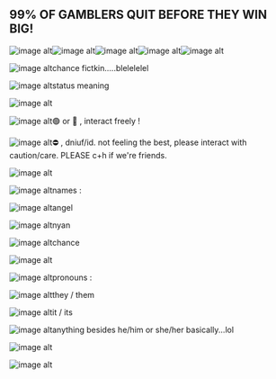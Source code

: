 ## 99% OF GAMBLERS QUIT BEFORE THEY WIN BIG!
![image alt](https://supplies.ju.mp/assets/images/gallery07/00c19b5e_original.gif?v=1c1ba870)![image alt](https://supplies.ju.mp/assets/images/gallery07/7a127ab8_original.gif?v=1c1ba870)![image alt](https://external-media.spacehey.net/media/sYnlM3fkQdnrsroa6En2dz_-wO1QfsoprgcNBhHDr3JA=/https://supplies.ju.mp/assets/images/gallery08/1ba01d55_original.gif?v=c214c26a)![image alt](https://adriansblinkiecollection.neocities.org/z6.gif)![image alt](https://adriansblinkiecollection.neocities.org/stamps/a7.gif)

![image alt](https://i.postimg.cc/SsRcykkt/1018236644106719293.gif)chance fictkin.....blelelelel

![image alt](https://64.media.tumblr.com/04166904be74fac9048ab8ea6df371fe/c6e913aea8c8a172-a7/s75x75_c1/c7266eb1061de8691cea96d2a7ab7a44080d68b6.gifv)status meaning

![image alt](https://64.media.tumblr.com/2b218a8e8b9414b64a92d41f4f7ea428/5ffe864cc72d3596-49/s400x600/4fa87c15632522ce2eaf63e066696c6cd5756bb3.gifv)

![image alt](https://64.media.tumblr.com/f1fd74cfeb2817777cf7695830ee1001/c6e913aea8c8a172-25/s75x75_c1/a77abf13d3856835dae9e0941c75eff785726aeb.gifv)🟢 or 🌙 , interact freely ! 

![image alt](https://64.media.tumblr.com/d7cd07e2e7d71d921c2e930156d117ed/c6e913aea8c8a172-c8/s75x75_c1/61bbc6209d0f5e4beed0c26b2568491756b1bf09.gifv)⛔ , dniuf/id. not feeling the best, please interact with caution/care. PLEASE c+h if we're friends.

![image alt](https://64.media.tumblr.com/2b218a8e8b9414b64a92d41f4f7ea428/5ffe864cc72d3596-49/s400x600/4fa87c15632522ce2eaf63e066696c6cd5756bb3.gifv)

![image alt](https://i.postimg.cc/T2ZNHHcX/1125992098693398538.gif)names :

![image alt](https://i.postimg.cc/fLCwRMVd/2d8a4ce0.gif)angel

![image alt](https://i.postimg.cc/63bCGJS7/4A6FF52C-ACF9-4DD1-A870-C89E2447ACD8.gif)nyan

![image alt](https://i.postimg.cc/8CXxSKxL/sw-ibat.gif)chance

![image alt](https://64.media.tumblr.com/2b218a8e8b9414b64a92d41f4f7ea428/5ffe864cc72d3596-49/s400x600/4fa87c15632522ce2eaf63e066696c6cd5756bb3.gifv)

![image alt](https://i.postimg.cc/fT5hFYyf/image0.gif)pronouns :

![image alt](https://i.postimg.cc/Qtq4vxmf/shark-pixel.gif)they / them

![image alt](https://i.postimg.cc/dV050yB6/4a90fa1e9aa46fda1a026aba00eeac8c98a662ad.gif)it / its

![image alt](https://i.postimg.cc/4dv6PfPn/55f628e0.gif)anything besides he/him or she/her basically...lol

![image alt](https://64.media.tumblr.com/2b218a8e8b9414b64a92d41f4f7ea428/5ffe864cc72d3596-49/s400x600/4fa87c15632522ce2eaf63e066696c6cd5756bb3.gifv)

![image alt](https://img1.picmix.com/output/pic/normal/2/0/9/6/12646902_c9765.gif)
